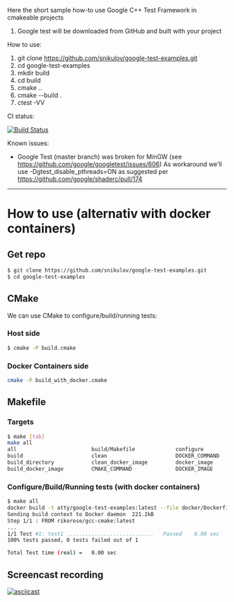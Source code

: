 Here the short sample how-to use Google C++ Test Framework in cmakeable projects

1. Google test will be downloaded from GitHub and built with your project

How to use:

1. git clone https://github.com/snikulov/google-test-examples.git
2. cd google-test-examples
3. mkdir build
4. cd build
5. cmake ..
6. cmake --build .
7. ctest -VV

CI status:

[![Build Status](https://travis-ci.org/snikulov/google-test-examples.svg?branch=master)](https://travis-ci.org/snikulov/google-test-examples)

Known issues:

- Google Test (master branch) was broken for MinGW (see https://github.com/google/googletest/issues/606)
  As workaround we'll use -Dgtest_disable_pthreads=ON as suggested per https://github.com/google/shaderc/pull/174

---

# How to use (alternativ with docker containers)

## Get repo
```bash
$ git clone https://github.com/snikulov/google-test-examples.git
$ cd google-test-examples
```

## CMake
We can use CMake to configure/build/running tests:

### Host side
```bash
$ cmake -P build.cmake
```

### Docker Containers side
```bash
cmake -P build_with_docker.cmake
```

## Makefile

### Targets
```bash
$ make [tab]
make all
all                        build/Makefile             configure                  google-test-examples_test
build                      clean                      DOCKER_COMMAND             run
build_directory            clean_docker_image         docker_image
build_docker_image         CMAKE_COMMAND              DOCKER_IMAGE
```

### Configure/Build/Running tests (with docker containers)
```bash
$ make all
docker build -t atty/google-test-examples:latest --file docker/Dockerfile .
Sending build context to Docker daemon  221.2kB
Step 1/1 : FROM rikorose/gcc-cmake:latest
...
1/1 Test #1: test1 ............................   Passed    0.00 sec
100% tests passed, 0 tests failed out of 1

Total Test time (real) =   0.00 sec
```

## Screencast recording
[![asciicast](https://asciinema.org/a/a03v5lmsoph7l0lhish1jkwqo.png)](https://asciinema.org/a/a03v5lmsoph7l0lhish1jkwqo)
